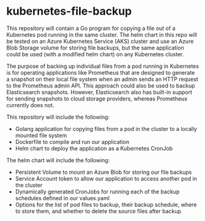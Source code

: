 # kubernetes-file-backup

This repository will contain a Go program for copying a file out of a Kubernetes pod running in the same cluster. The helm chart in this repo will be tested on an Azure Kubernetes Service (AKS) cluster and use an Azure Blob Storage volume for storing file backups, but the same application could be used (with a modified helm chart) on any Kubernetes cluster.

The purpose of backing up individual files from a pod running in Kubernetes is for operating applications like Prometheus that are designed to generate a snapshot on their local file system when an admin sends an HTTP request to the Prometheus admin API. This approach could also be used to backup Elasticsearch snapshots. However, Elasticsearch also has built-in support for sending snapshots to cloud storage providers, whereas Prometheus currently does not.

This repository will include the following:
- Golang application for copying files from a pod in the cluster to a locally mounted file system
- Dockerfile to compile and run our application
- Helm chart to deploy the application as a Kubernetes CronJob

The helm chart will include the following:
- Persistent Volume to mount an Azure Blob for storing our file backups
- Service Account token to allow our application to access another pod in the cluster
- Dynamically generated CronJobs for running each of the backup schedules defined in our values.yaml
- Options for the list of pod files to backup, their backup schedule, where to store them, and whether to delete the source files after backup
